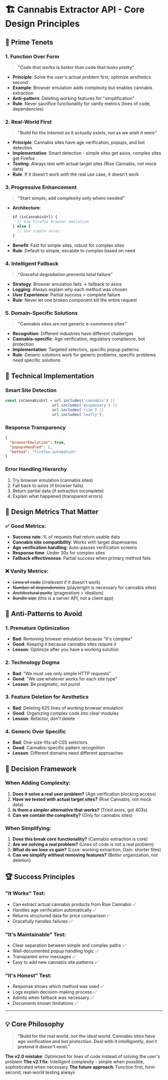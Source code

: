 # 🏗️ Cannabis Extractor API - Core Design Principles

## 🎯 Prime Tenets

### 1. **Function Over Form**
> **"Code that works is better than code that looks pretty"**

- **Principle**: Solve the user's actual problem first, optimize aesthetics second
- **Example**: Browser emulation adds complexity but enables cannabis extraction
- **Anti-pattern**: Deleting working features for "simplification"
- **Rule**: Never sacrifice functionality for vanity metrics (lines of code, dependencies)

### 2. **Real-World First**
> **"Build for the internet as it actually exists, not as we wish it were"**

- **Principle**: Cannabis sites have age verification, popups, and bot detection
- **Implementation**: Smart detection - simple sites get axios, complex sites get Firefox
- **Testing**: Always test with actual target sites (Rise Cannabis, not mock data)
- **Rule**: If it doesn't work with the real use case, it doesn't work

### 3. **Progressive Enhancement**
> **"Start simple, add complexity only where needed"**

- **Architecture**:
  ```javascript
  if (isCannabisUrl) {
    // Use Firefox browser emulation
  } else {
    // Use simple axios
  }
  ```
- **Benefit**: Fast for simple sites, robust for complex sites
- **Rule**: Default to simple, escalate to complex based on need

### 4. **Intelligent Fallback**
> **"Graceful degradation prevents total failure"**

- **Strategy**: Browser emulation fails → fallback to axios
- **Logging**: Always explain why each method was chosen
- **User Experience**: Partial success > complete failure
- **Rule**: Never let one broken component kill the entire request

### 5. **Domain-Specific Solutions**
> **"Cannabis sites are not generic e-commerce sites"**

- **Recognition**: Different industries have different challenges
- **Cannabis-specific**: Age verification, regulatory compliance, bot protection
- **Implementation**: Targeted selectors, specific popup patterns
- **Rule**: Generic solutions work for generic problems, specific problems need specific solutions

## 🔧 Technical Implementation

### Smart Site Detection
```javascript
const isCannabisUrl = url.includes('cannabis') ||
                     url.includes('dispensary') ||
                     url.includes('rise') ||
                     url.includes('leafly');
```

### Response Transparency
```json
{
  "browserEmulation": true,
  "popupsHandled": 2,
  "method": "firefox-automation"
}
```

### Error Handling Hierarchy
1. Try browser emulation (cannabis sites)
2. Fall back to axios (if browser fails)
3. Return partial data (if extraction incomplete)
4. Explain what happened (transparent errors)

## 📏 Design Metrics That Matter

### ✅ Good Metrics:
- **Success rate**: % of requests that return usable data
- **Cannabis site compatibility**: Works with target dispensaries
- **Age verification handling**: Auto-passes verification screens
- **Response time**: Under 30s for complex sites
- **Fallback effectiveness**: Partial success when primary method fails

### ❌ Vanity Metrics:
- ~~Lines of code~~ (irrelevant if it doesn't work)
- ~~Number of dependencies~~ (playwright is necessary for cannabis sites)
- ~~Architectural purity~~ (pragmatism > idealism)
- ~~Bundle size~~ (this is a server API, not a client app)

## 🚫 Anti-Patterns to Avoid

### 1. **Premature Optimization**
- **Bad**: Removing browser emulation because "it's complex"
- **Good**: Keeping it because cannabis sites require it
- **Lesson**: Optimize after you have a working solution

### 2. **Technology Dogma**
- **Bad**: "We must use only simple HTTP requests"
- **Good**: "We use whatever works for each site type"
- **Lesson**: Be pragmatic, not purist

### 3. **Feature Deletion for Aesthetics**
- **Bad**: Deleting 625 lines of working browser emulation
- **Good**: Organizing complex code into clear modules
- **Lesson**: Refactor, don't delete

### 4. **Generic Over Specific**
- **Bad**: One-size-fits-all CSS selectors
- **Good**: Cannabis-specific pattern recognition
- **Lesson**: Different domains need different approaches

## 🎯 Decision Framework

### When Adding Complexity:
1. **Does it solve a real user problem?** (Age verification blocking access)
2. **Have we tested with actual target sites?** (Rise Cannabis, not mock data)
3. **Is there a simpler alternative that works?** (Tried axios, got 403s)
4. **Can we contain the complexity?** (Only for cannabis sites)

### When Simplifying:
1. **Does this break core functionality?** (Cannabis extraction is core)
2. **Are we solving a real problem?** (Lines of code is not a real problem)
3. **What do we lose vs gain?** (Lose: working extraction, Gain: shorter files)
4. **Can we simplify without removing features?** (Better organization, not deletion)

## 🏆 Success Principles

### "It Works" Test:
- Can extract actual cannabis products from Rise Cannabis ✅
- Handles age verification automatically ✅
- Returns structured data for price comparison ✅
- Gracefully handles failures ✅

### "It's Maintainable" Test:
- Clear separation between simple and complex paths ✅
- Well-documented popup handling logic ✅
- Transparent error messages ✅
- Easy to add new cannabis site patterns ✅

### "It's Honest" Test:
- Response shows which method was used ✅
- Logs explain decision-making process ✅
- Admits when fallback was necessary ✅
- Documents known limitations ✅

---

## 💡 Core Philosophy

> **"Build for the real world, not the ideal world. Cannabis sites have age verification and bot protection. Deal with it intelligently, don't pretend it doesn't exist."**

**The v2.0 mistake**: Optimized for lines of code instead of solving the user's problem
**The v2.1 fix**: Intelligent complexity - simple when possible, sophisticated when necessary
**The future approach**: Function first, form second, real-world testing always